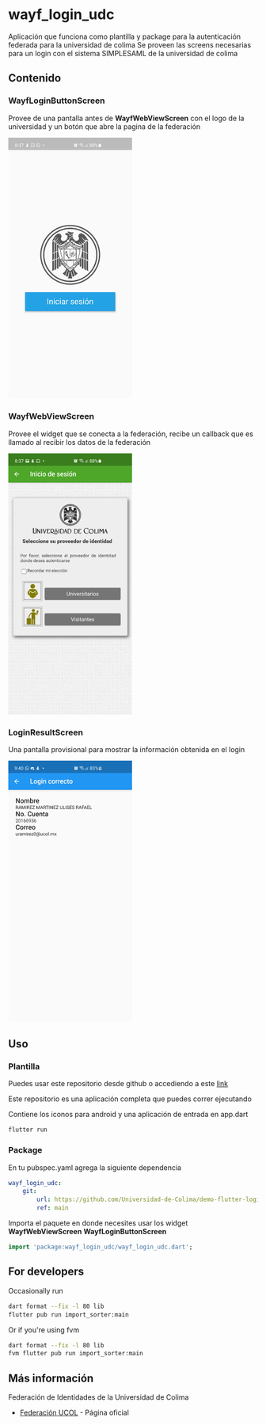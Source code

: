 # wayf_login_udc

Aplicación que funciona como plantilla y package para la autenticación federada para la universidad de colima
Se proveen las screens necesarias para un login con el sistema SIMPLESAML de la universidad de colima

## Contenido

### WayfLoginButtonScreen

Provee de una pantalla antes de **WayfWebViewScreen** con el logo de la universidad y un botón que abre la pagina de la federación

<img src="screenshots/login_button.jpg" alt="Redirect to samsample" width="250px"/>

### WayfWebViewScreen

Provee el widget que se conecta a la federación, recibe un callback que es llamado al recibir los datos de la federación

<img src="screenshots/samsample.jpg" alt="SamSample webview" width="250px"/>

### LoginResultScreen

Una pantalla provisional para mostrar la información obtenida en el login

<img src="screenshots/login_success.jpg" alt="screenshots/login_succes.jpg" width="250px"/>

## Uso

### Plantilla

Puedes usar este repositorio desde github o accediendo a este [link](https://github.com/Universidad-de-Colima/demo-flutter-login-federado/generate)

Este repositorio es una aplicación completa que puedes correr ejecutando

Contiene los iconos para android y una aplicación de entrada en app.dart

```bash
flutter run
```

### Package

En tu pubspec.yaml agrega la siguiente dependencia

```yaml
wayf_login_udc:
    git:
        url: https://github.com/Universidad-de-Colima/demo-flutter-login-federado.git
        ref: main
```

Importa el paquete en donde necesites usar los widget **WayfWebViewScreen**
**WayfLoginButtonScreen**

```dart
import 'package:wayf_login_udc/wayf_login_udc.dart';
```

## For developers

Occasionally run

```bash
dart format --fix -l 80 lib
flutter pub run import_sorter:main
```

Or if you're using fvm

```bash
dart format --fix -l 80 lib
fvm flutter pub run import_sorter:main
```

## Más información

Federación de Identidades de la Universidad de Colima

-   [Federación UCOL](https://portal.ucol.mx/federacion-identidades/) - Página oficial
